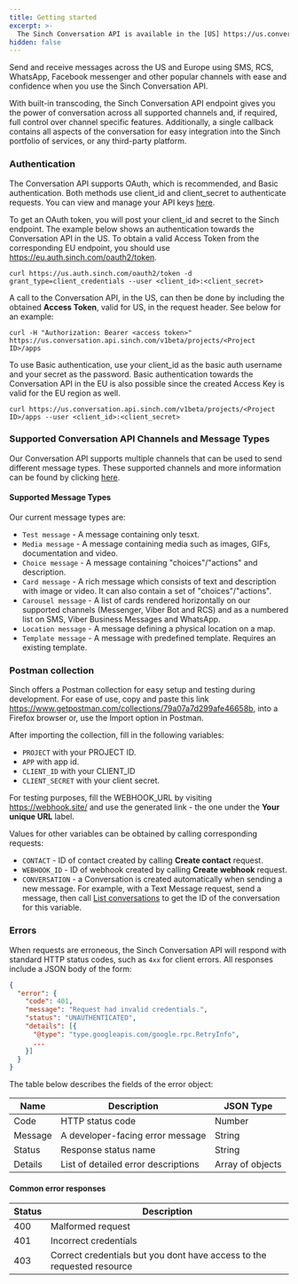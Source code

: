 ```yaml
---
title: Getting started
excerpt: >-
  The Sinch Conversation API is available in the [US] https://us.conversation.api.sinch.com  and [EU] https://eu.conversation.api.sinch.com, but is currently in closed beta and additional channels will be supported as they become popular. If you are interested in the early access program, contact a [Sinch representative](https://www.sinch.com/contact-us/).
hidden: false
---
```


Send and receive messages across the US and Europe using SMS, RCS, WhatsApp, Facebook messenger and other popular channels with ease and confidence when you use the Sinch Conversation API.

With built-in transcoding, the Sinch Conversation API endpoint gives you the power of conversation across all supported channels and, if required, full control over channel specific features. Additionally, a single callback contains all aspects of the conversation for easy integration into the Sinch portfolio of services, or any third-party platform.

### Authentication

The Conversation API supports OAuth, which is recommended, and Basic authentication. Both methods use client_id and client_secret to authenticate requests. You can view and manage your API keys [here](https://dashboard.sinch.com/settings/access-keys).

To get an OAuth token, you will post your client_id and secret to the Sinch endpoint. The example below shows an authentication towards the Conversation API in the US. To obtain a valid Access Token from the corresponding EU endpoint, you should use https://eu.auth.sinch.com/oauth2/token.

```console
curl https://us.auth.sinch.com/oauth2/token -d grant_type=client_credentials --user <client_id>:<client_secret>
```

A call to the Conversation API, in the US, can then be done by including the obtained **Access Token**, valid for US, in the request header. See below for an example:

```console
curl -H "Authorization: Bearer <access token>" https://us.conversation.api.sinch.com/v1beta/projects/<Project ID>/apps
```

To use Basic authentication, use your client_id as the basic auth username and your secret as the password. Basic authentication towards the Conversation API in the EU is also possible since the created Access Key is valid for the EU region as well.

```console
curl https://us.conversation.api.sinch.com/v1beta/projects/<Project ID>/apps --user <client_id>:<client_secret>
```

### Supported Conversation API Channels and Message Types

Our Conversation API supports multiple channels that can be used to send different message types. These supported channels and more information can be found by clicking [here](https://developers.sinch.com/v1.3/docs/conversation-channel-support).

#### Supported Message Types

Our current message types are:

- `Test message` - A message containing only tesxt.
- `Media message` - A message containing media such as images, GIFs, documentation and video.
- `Choice message` - A message containing "choices"/"actions" and description.
- `Card message` - A rich message which consists of text and description with image or video. It can also contain a set of "choices"/"actions".
- `Carousel message` - A list of cards rendered horizontally on our supported channels (Messenger, Viber Bot and RCS) and as a numbered list on SMS, Viber Business Messages and WhatsApp.
- `Location message` - A message defining a physical location on a map.
- `Template message` - A message with predefined template. Requires an existing template.

### Postman collection

Sinch offers a Postman collection for easy setup and testing during development. For ease of use, copy and paste this link https://www.getpostman.com/collections/79a07a7d299afe46658b, into a Firefox browser or, use the Import option in Postman.

After importing the collection, fill in the following variables: 

- `PROJECT` with your PROJECT ID.
- `APP` with app id. 
- `CLIENT_ID` with your CLIENT_ID
- `CLIENT_SECRET` with your client secret.

For testing purposes, fill the WEBHOOK_URL by visiting https://webhook.site/ and use the generated link - the one under the **Your unique URL** label.

Values for other variables can be obtained by calling corresponding requests:

- `CONTACT` - ID of contact created by calling **Create contact** request.
- `WEBHOOK_ID` - ID of webhook created by calling **Create webhook** request.
- `CONVERSATION` - a Conversation is created automatically when sending a new message. For example, with a Text Message request, send a message, then call [List conversations](https://developers.sinch.com/reference#conversation_listconversations) to get the ID of the conversation for this variable.

### Errors

When requests are erroneous, the Sinch Conversation API will respond with standard HTTP status codes, such as `4xx` for client errors. All responses include a JSON body of the form:

```json
{
  "error": {
    "code": 401,
    "message": "Request had invalid credentials.",
    "status": "UNAUTHENTICATED",
    "details": [{
      "@type": "type.googleapis.com/google.rpc.RetryInfo",
      ...
    }]
  }
}
```

The table below describes the fields of the error object:

| Name    | Description                         | JSON Type        |
| ------- | ----------------------------------- | ---------------- |
| Code    | HTTP status code                    | Number           |
| Message | A developer-facing error message    | String           |
| Status  | Response status name                | String           |
| Details | List of detailed error descriptions | Array of objects |

#### Common error responses

| Status | Description                                                            |
| ------ | ---------------------------------------------------------------------- |
| 400    | Malformed request                                                      |
| 401    | Incorrect credentials                                                  |
| 403    | Correct credentials but you dont have access to the requested resource |  |

